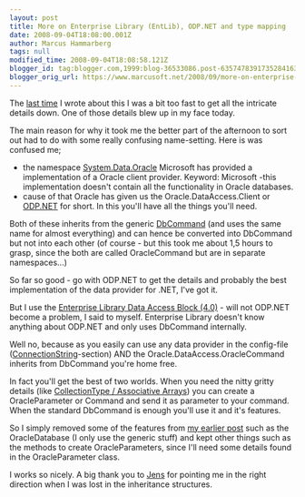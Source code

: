 ```yaml
---
layout: post
title: More on Enterprise Library (EntLib), ODP.NET and type mapping
date: 2008-09-04T18:08:00.001Z
author: Marcus Hammarberg
tags: null
modified_time: 2008-09-04T18:08:58.121Z
blogger_id: tag:blogger.com,1999:blog-36533086.post-6357478391735284163
blogger_orig_url: https://www.marcusoft.net/2008/09/more-on-enterprise-library-entlib.html
---
```



The [last
time](https://www.marcusoft.net/2008/08/enterprise-library-oracletypes-and.html)
I wrote about this I was a bit too fast to get all the intricate details
down. One of those details blew up in my face today.

The main reason for why it took me the better part of the afternoon to
sort out had to do with some really confusing name-setting. Here is was
confused me;

- the namespace
    [System.Data.Oracle](http://msdn.microsoft.com/en-us/library/system.data.oracleclient.aspx)
    Microsoft has provided a implementation of a Oracle client provider.
    Keyword: Microsoft -this implementation doesn't contain all the
    functionality in Oracle databases.
- cause of that Oracle has given us the Oracle.DataAccess.Client or
    [ODP.NET](http://www.oracle.com/technology/tech/windows/odpnet/index.html)
    for short. In this you'll have all the things you'll need.

Both of these inherits from the generic
[DbCommand](http://msdn.microsoft.com/en-us/library/system.data.common.dbcommand.aspx)
(and uses the same name for almost everything) and can hence be
converted into DbCommand but not into each other (of course - but this
took me about 1,5 hours to grasp, since the both are called
OracleCommand but are in separate namespaces...)

So far so good - go with ODP.NET to get the details and probably the
best implementation of the data provider for .NET, I've got it.

But I use the [Enterprise Library Data Access Block
(4.0)](http://www.codeplex.com/entlib) - will not ODP.NET become a
problem, I said to myself. Enterprise Library doesn't know anything
about ODP.NET and only uses DbCommand internally.

Well no, because as you easily can use any data provider in the
config-file
([ConnectionString](http://msdn.microsoft.com/en-us/library/bf7sd233.aspx)-section)
AND the Oracle.DataAccess.OracleCommand inherits from DbCommand you're
home free.

In fact you'll get the best of two worlds. When you need the nitty
gritty details (like [CollectionType / Associative
Arrays](http://www.oracle.com/technology/oramag/oracle/07-jan/o17odp.html))
you can create a OracleParameter or Command and send it as parameter to
your command. When the standard DbCommand is enough you'll use it and
it's features.

So I simply removed some of the features from [my earlier
post](https://www.marcusoft.net/2008/08/enterprise-library-oracletypes-and.html)
such as the OracleDatabase (I only use the generic stuff) and kept other
things such as the methods to create OracleParameters, since I'll need
some details found in the OracleParameter class.

I works so nicely. A big thank you to [Jens](http://www.shmup.net/) for
pointing me in the right direction when I was lost in the inheritance
structures.
